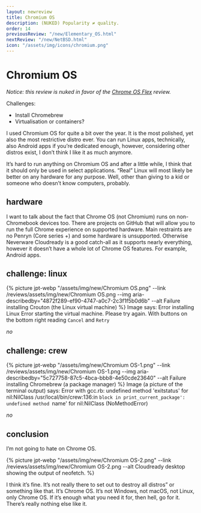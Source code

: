 ```yaml
---
layout: newreview
title: Chromium OS
description: (NUKED) Popularity ≠ quality.
order: 14
previousReview: "/new/Elementary_OS.html"
nextReview: "/new/NetBSD.html"
icon: "/assets/img/icons/chromium.png"
---
```


# Chromium OS

*Notice: this review is nuked in favor of the [Chrome OS Flex](/reviews/extras/Chrome_OS_Flex.html) review.*

Challenges:

- Install Chromebrew
- Virtualisation or containers?

I used Chromium OS for quite a bit over the year. It is the most polished, yet also the most restrictive distro ever. You can run Linux apps, technically, also Android apps if you’re dedicated enough, however, considering other distros exist, I don’t think I like it as much anymore.

It’s hard to run anything on Chromium OS and after a little while, I think that it should only be used in select applications. “Real” Linux will most likely be better on any hardware for any purpose. Well, other than giving to a kid or someone who doesn’t know computers, probably.

## hardware

I want to talk about the fact that Chrome OS (not Chromium) runs on non-Chromebook devices too. There are projects on GitHub that will allow you to run the full Chrome experience on supported hardware. Main restraints are no Penryn (Core series +) and some hardware is unsupported. Otherwise Neverware Cloudready is a good catch-all as it supports nearly everything, however it doesn’t have a whole lot of Chrome OS features. For example, Android apps.

## challenge: linux

{% picture jpt-webp "/assets/img/new/Chromium OS.png" --link /reviews/assets/img/new/Chromium OS.png --img aria-describedby="4872f289-ef90-4747-a0c7-2c3f1f5b0d6b" --alt Failure installing Crouton (the Linux virtual machine) %}
<description class="hidden" id="4872f289-ef90-4747-a0c7-2c3f1f5b0d6b">
Image says:
Error installing Linux
Error starting the virtual machine. Please try again.
With buttons on the bottom right reading `Cancel` and `Retry`
</description>

_no_

## challenge: crew

{% picture jpt-webp "/assets/img/new/Chromium OS-1.png" --link /reviews/assets/img/new/Chromium OS-1.png --img aria-describedby="5c727758-87c5-4bca-bbb8-4e50cde23640" --alt Failure installing Chromebrew (a package manager) %}
<description class="hidden" id="5c727758-87c5-4bca-bbb8-4e50cde23640">
Image (a picture of the terminal output) says:
Error with gcc.rb: undefined method 'exitstatus' for nil:NilClass
/usr/local/bin/crew:136:in `block in print_current_package': undefined method `name' for nil:NilClass (NoMethodError)
</description>

_no_

## conclusion

I’m not going to hate on Chrome OS.

{% picture jpt-webp "/assets/img/new/Chromium OS-2.png" --link /reviews/assets/img/new/Chromium OS-2.png --alt Cloudready desktop showing the output of neofetch. %}

I think it’s fine. It’s not really there to set out to destroy all distros” or something like that. It’s Chrome OS. It’s not Windows, not macOS, not Linux, only Chrome OS. If it’s enough what you need it for, then hell, go for it. There’s really nothing else like it.
